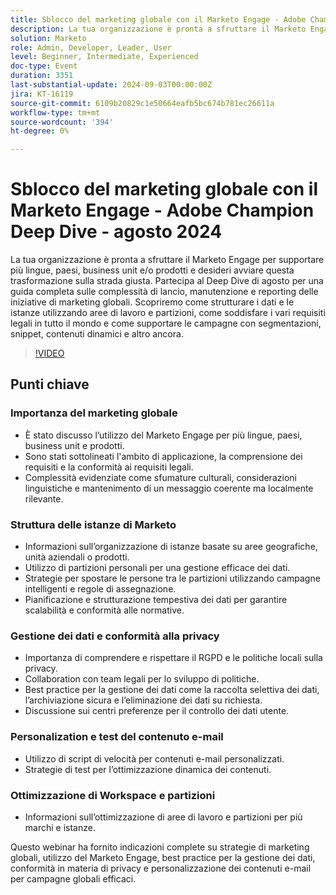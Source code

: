 ```yaml
---
title: Sblocco del marketing globale con il Marketo Engage - Adobe Champion Deep Dive - agosto 2024
description: La tua organizzazione è pronta a sfruttare il Marketo Engage per supportare più lingue, paesi, business unit e/o prodotti e desideri avviare questa trasformazione sulla strada giusta. Partecipa al Deep Dive di agosto per una guida completa sulle complessità di lancio, manutenzione e reporting delle iniziative di marketing globali. Scopriremo come strutturare i dati e le istanze utilizzando aree di lavoro e partizioni, come soddisfare i vari requisiti legali in tutto il mondo e come supportare le campagne con segmentazioni, snippet, contenuti dinamici e altro ancora.
solution: Marketo
role: Admin, Developer, Leader, User
level: Beginner, Intermediate, Experienced
doc-type: Event
duration: 3351
last-substantial-update: 2024-09-03T00:00:00Z
jira: KT-16119
source-git-commit: 6109b20829c1e50664eafb5bc674b781ec26611a
workflow-type: tm+mt
source-wordcount: '394'
ht-degree: 0%

---
```



# Sblocco del marketing globale con il Marketo Engage - Adobe Champion Deep Dive - agosto 2024

La tua organizzazione è pronta a sfruttare il Marketo Engage per supportare più lingue, paesi, business unit e/o prodotti e desideri avviare questa trasformazione sulla strada giusta. Partecipa al Deep Dive di agosto per una guida completa sulle complessità di lancio, manutenzione e reporting delle iniziative di marketing globali. Scopriremo come strutturare i dati e le istanze utilizzando aree di lavoro e partizioni, come soddisfare i vari requisiti legali in tutto il mondo e come supportare le campagne con segmentazioni, snippet, contenuti dinamici e altro ancora.

>[!VIDEO](https://video.tv.adobe.com/v/3433245/?learn=on)

## Punti chiave

### Importanza del marketing globale

* È stato discusso l’utilizzo del Marketo Engage per più lingue, paesi, business unit e prodotti.
* Sono stati sottolineati l&#39;ambito di applicazione, la comprensione dei requisiti e la conformità ai requisiti legali.
* Complessità evidenziate come sfumature culturali, considerazioni linguistiche e mantenimento di un messaggio coerente ma localmente rilevante.

### Struttura delle istanze di Marketo

* Informazioni sull’organizzazione di istanze basate su aree geografiche, unità aziendali o prodotti.
* Utilizzo di partizioni personali per una gestione efficace dei dati.
* Strategie per spostare le persone tra le partizioni utilizzando campagne intelligenti e regole di assegnazione.
* Pianificazione e strutturazione tempestiva dei dati per garantire scalabilità e conformità alle normative.

### Gestione dei dati e conformità alla privacy

* Importanza di comprendere e rispettare il RGPD e le politiche locali sulla privacy.
* Collaboration con team legali per lo sviluppo di politiche.
* Best practice per la gestione dei dati come la raccolta selettiva dei dati, l’archiviazione sicura e l’eliminazione dei dati su richiesta.
* Discussione sui centri preferenze per il controllo dei dati utente.

### Personalization e test del contenuto e-mail

* Utilizzo di script di velocità per contenuti e-mail personalizzati.
* Strategie di test per l’ottimizzazione dinamica dei contenuti.

### Ottimizzazione di Workspace e partizioni

* Informazioni sull’ottimizzazione di aree di lavoro e partizioni per più marchi e istanze.

Questo webinar ha fornito indicazioni complete su strategie di marketing globali, utilizzo del Marketo Engage, best practice per la gestione dei dati, conformità in materia di privacy e personalizzazione dei contenuti e-mail per campagne globali efficaci.
